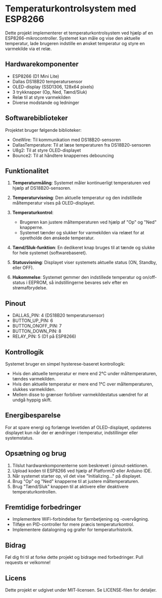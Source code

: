 # Temperaturkontrolsystem med ESP8266

Dette projekt implementerer et temperaturkontrolsystem ved hjælp af en ESP8266-mikrocontroller. Systemet kan måle og vise den aktuelle temperatur, lade brugeren indstille en ønsket temperatur og styre en varmekilde via et relæ.

## Hardwarekomponenter

- ESP8266 (D1 Mini Lite)
- Dallas DS18B20 temperatursensor
- OLED-display (SSD1306, 128x64 pixels)
- 3 trykknapper (Op, Ned, Tænd/Sluk)
- Relæ til at styre varmekilden
- Diverse modstande og ledninger

## Softwarebiblioteker

Projektet bruger følgende biblioteker:
- OneWire: Til kommunikation med DS18B20-sensoren
- DallasTemperature: Til at læse temperaturen fra DS18B20-sensoren
- U8g2: Til at styre OLED-displayet
- Bounce2: Til at håndtere knappernes debouncing

## Funktionalitet

1. **Temperaturmåling**: Systemet måler kontinuerligt temperaturen ved hjælp af DS18B20-sensoren.

2. **Temperaturvisning**: Den aktuelle temperatur og den indstillede måltemperatur vises på OLED-displayet.

3. **Temperaturkontrol**: 
   - Brugeren kan justere måltemperaturen ved hjælp af "Op" og "Ned" knapperne.
   - Systemet tænder og slukker for varmekilden via relæet for at opretholde den ønskede temperatur.

4. **Tænd/Sluk-funktion**: En dedikeret knap bruges til at tænde og slukke for hele systemet (softwarebaseret).

5. **Statusvisning**: Displayet viser systemets aktuelle status (ON, Standby, eller OFF).

6. **Hukommelse**: Systemet gemmer den indstillede temperatur og on/off-status i EEPROM, så indstillingerne bevares selv efter en strømafbrydelse.

## Pinout

- DALLAS_PIN: 4 (DS18B20 temperatursensor)
- BUTTON_UP_PIN: 6
- BUTTON_ONOFF_PIN: 7
- BUTTON_DOWN_PIN: 8
- RELAY_PIN: 5 (D1 på ESP8266)

## Kontrollogik

Systemet bruger en simpel hysterese-baseret kontrollogik:
- Hvis den aktuelle temperatur er mere end 2°C under måltemperaturen, tændes varmekilden.
- Hvis den aktuelle temperatur er mere end 1°C over måltemperaturen, slukkes varmekilden.
- Mellem disse to grænser forbliver varmekildestatus uændret for at undgå hyppig skift.

## Energibesparelse

For at spare energi og forlænge levetiden af OLED-displayet, opdateres displayet kun når der er ændringer i temperatur, indstillinger eller systemstatus.

## Opsætning og brug

1. Tilslut hardwarekomponenterne som beskrevet i pinout-sektionen.
2. Upload koden til ESP8266 ved hjælp af PlatformIO eller Arduino IDE.
3. Når systemet starter op, vil det vise "Initializing..." på displayet.
4. Brug "Op" og "Ned" knapperne til at justere måltemperaturen.
5. Brug "Tænd/Sluk" knappen til at aktivere eller deaktivere temperaturkontrollen.

## Fremtidige forbedringer

- Implementere WiFi-forbindelse for fjernbetjening og -overvågning.
- Tilføje en PID-controller for mere præcis temperaturkontrol.
- Implementere datalogning og grafer for temperaturhistorik.

## Bidrag

Føl dig fri til at forke dette projekt og bidrage med forbedringer. Pull requests er velkomne!

## Licens

Dette projekt er udgivet under MIT-licensen. Se LICENSE-filen for detaljer.
